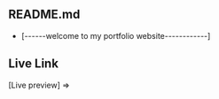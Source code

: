
## README.md 

 - [------welcome to my portfolio website------------]

## Live Link
[Live preview] =>  





